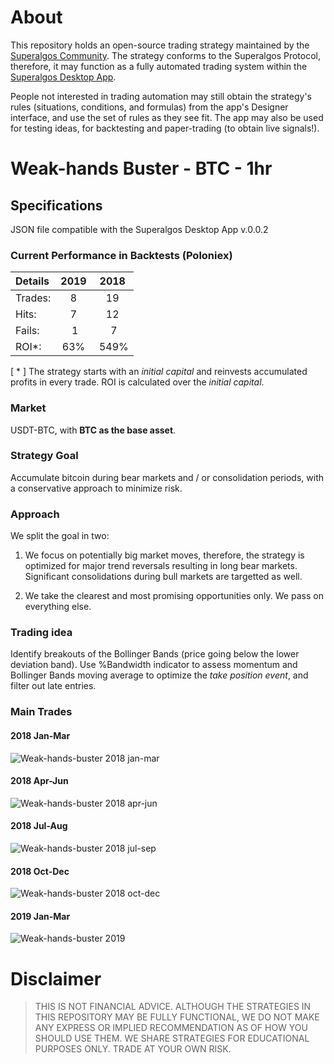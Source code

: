 # About
This repository holds an open-source trading strategy maintained by the [Superalgos Community](https://t.me/superalgoscommunity). The strategy conforms to the Superalgos Protocol, therefore, it may function as a fully automated trading system within the [Superalgos Desktop App](https://superalgos.org/tools-superalgos-desktop-app.shtml). 

People not interested in trading automation may still obtain the strategy's rules (situations, conditions, and formulas) from the app's Designer interface, and use the set of rules as they see fit. The app may also be used for testing ideas, for backtesting and paper-trading (to obtain live signals!).

# Weak-hands Buster - BTC - 1hr

## Specifications

JSON file compatible with the Superalgos Desktop App v.0.0.2

### Current Performance in Backtests (Poloniex)

| Details | 2019 | 2018 |
| :--- | :---: | :---: |
| Trades: | 8 | 19 |
| Hits: | 7 | 12 |
| Fails: | 1 | 7 |
| ROI*: | 63% | 549% |

[ * ] The strategy starts with an *initial capital* and reinvests accumulated profits in every trade. ROI is calculated over the *initial capital*.

### Market

USDT-BTC, with **BTC as the base asset**.

### Strategy Goal

Accumulate bitcoin during bear markets and / or consolidation periods, with a conservative approach to minimize risk.

### Approach

We split the goal in two:

1. We focus on potentially big market moves, therefore, the strategy is optimized for major trend reversals resulting in long bear markets. Significant consolidations during bull markets are targetted as well.

2. We take the clearest and most promising opportunities only. We pass on everything else.

### Trading idea

Identify breakouts of the Bollinger Bands (price going below the lower deviation band). Use %Bandwidth indicator to assess momentum and Bollinger Bands moving average to optimize the *take position event*, and filter out late entries.

### Main Trades

#### 2018 Jan-Mar
![Weak-hands-buster 2018 jan-mar](https://user-images.githubusercontent.com/13994516/65391693-70c9f180-dd6c-11e9-92d4-fe496462ead0.png)

#### 2018 Apr-Jun
![Weak-hands-buster 2018 apr-jun](https://user-images.githubusercontent.com/13994516/65391728-f8176500-dd6c-11e9-95f4-5410ad4fd2be.png)

#### 2018 Jul-Aug
![Weak-hands-buster 2018 jul-sep](https://user-images.githubusercontent.com/13994516/65391760-27c66d00-dd6d-11e9-9c1b-4ce11d1ef1f8.png)

#### 2018 Oct-Dec
![Weak-hands-buster 2018 oct-dec](https://user-images.githubusercontent.com/13994516/65391772-517f9400-dd6d-11e9-8b16-e26f9694a5bf.png)

#### 2019 Jan-Mar
![Weak-hands-buster 2019](https://user-images.githubusercontent.com/13994516/65391566-f2208480-dd6a-11e9-82d4-4dc05e9a7e0a.png)

# Disclaimer

> THIS IS NOT FINANCIAL ADVICE. ALTHOUGH THE STRATEGIES IN THIS REPOSITORY MAY BE FULLY FUNCTIONAL, WE DO NOT MAKE ANY EXPRESS OR IMPLIED RECOMMENDATION AS OF HOW YOU SHOULD USE THEM. WE SHARE STRATEGIES FOR EDUCATIONAL PURPOSES ONLY. TRADE AT YOUR OWN RISK.
